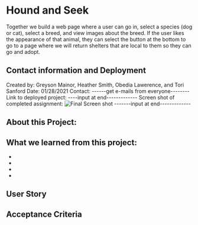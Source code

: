 # Hound and Seek
Together we build a web page where a user can go in, select a species (dog or cat), select a breed, and view images about the breed. If the user likes the appearance of that animal, they can select the button at the bottom to go to a page where we will return shelters that are local to them so they can go and adopt. 


## Contact information and Deployment
Created by: Greyson Mainor, Heather Smith, Obedia Lawerence, and Tori Sanford
Date: 01/28/2021
Contact: ------get e-mails from everyone--------
Link to deployed project:  ----input at end-------------
Screen shot of completed assignment: ![Final Screen shot](./assets/planner.png) -------input at end-------------

## About this Project: 


## What we learned from this project: 
- 
- 
- 
- 


## User Story



## Acceptance Criteria
